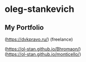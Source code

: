# oleg-stankevich

## My Portfolio

(https://dvkpravo.ru/) (freelance)

(https://ol-stan.github.io/Bhromaon/)   
(https://ol-stan.github.io/monticello/)
